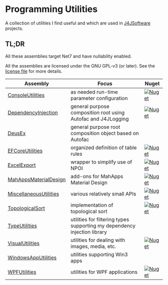 # Programming Utilities

A collection of utilities I find useful and which are used in [J4JSoftware](https://www.jumpforjoysoftware.com) projects.

## TL;DR

All these assemblies target Net7 and have nullability enabled.

All the assemblies are licensed under the GNU GPL-v3 (or later). See the [license file](LICENSE.md) for more details.

|Assembly|Focus|Nuget|
|-------------------|--------------------------------|-------------|
|[ConsoleUtilities](ConsoleUtilities/docs/readme.md)|as needed run-time parameter configuration|[![Nuget](https://img.shields.io/nuget/v/J4JSoftware.ConsoleUtilities?style=flat-square)](https://www.nuget.org/packages/J4JSoftware.ConsoleUtilities/)|
|[DependencyInjection](DependencyInjection/docs/readme.md)|general purpose composition root using Autofac and J4JLogging|[![Nuget](https://img.shields.io/nuget/v/J4JSoftware.DependencyInjection?style=flat-square)](https://www.nuget.org/packages/J4JSoftware.DependencyInjection/)|
|[DeusEx](DeusEx/docs/readme.md)|general purpose root composition object based on Autofac||
|[EFCoreUtilities](EFCoreUtilities/docs/readme.md)|organized definition of table rules|[![Nuget](https://img.shields.io/nuget/v/J4JSoftware.EFCore.Utilities?style=flat-square)](https://www.nuget.org/packages/J4JSoftware.EFCore.Utilities/)|
|[ExcelExport](ExcelExport/docs/readme.md)|wrapper to simplify use of NPOI|[![Nuget](https://img.shields.io/nuget/v/J4JSoftware.ExcelExport?style=flat-square)](https://www.nuget.org/packages/J4JSoftware.ExcelExport/)|
|[MahAppsMaterialDesign](MahAppsMetroMaterialDesign/docs/readme.md)|add-ons for MahApps Material Design|[![Nuget](https://img.shields.io/nuget/v/J4JSoftware.WPFUtilities.MaterialDesign?style=flat-square)](https://www.nuget.org/packages/J4JSoftware.WPFUtilities.MaterialDesign/)|
|[MiscellaneousUtilities](MiscellaneousUtilities/docs/readme.md)|various relatively small APIs|[![Nuget](https://img.shields.io/nuget/v/J4JSoftware.VisualUtilities?style=flat-square)](https://www.nuget.org/packages/J4JSoftware.VisualUtilities/)|
|[TopologicalSort](TopologicalSort/docs/readme.md)|implementation of topological sort|[![Nuget](https://img.shields.io/nuget/v/J4JSoftware.TopologicalSort?style=flat-square)](https://www.nuget.org/packages/J4JSoftware.TopologicalSort/)|
|[TypeUtilities](TypeUtilities/docs/readme.md)|utilities for filtering types supporting my dependency injection library||
|[VisualUtilities](VisualUtilities/docs/readme.md)|utilities for dealing with images, media, etc.|[![Nuget](https://img.shields.io/nuget/v/J4JSoftware.VisualUtilities?style=flat-square)](https://www.nuget.org/packages/J4JSoftware.VisualUtilities/)|
|[WindowsAppUtilities](WindowsAppUtilities/docs/readme.md)|utilities supporting Win3 apps||
|[WPFUtilities](WPFUtilities/docs/readme.md)|utilities for WPF applications|[![Nuget](https://img.shields.io/nuget/v/J4JSoftware.WPFUtilities?style=flat-square)](https://www.nuget.org/packages/J4JSoftware.WPFUtilities/)|
